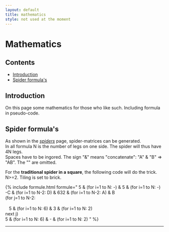```yaml
---
layout: default
title: mathematics
style: not used at the moment
---
```


# Mathematics

## Contents
* [Introduction](#introduction)
* [Spider formula's](#spider-formulas)

## Introduction
On this page some mathematics for those who like such. Including formula in pseudo-code.

## Spider formula's
As shown in the [_spiders_][spiders-page] page, spider-matrices can be generated.      
In all formula N is the number of legs on one side. The spider will thus have 4N legs.   
Spaces have to be ingored. The sign "&" means "concatenate": "A" &amp; "B" => "AB". The "" are omitted.   
      
For the **traditional spider in a square**, the following code will do the trick.              
N>=2. Tiling is set to <span class="elem">brick</span>.      

{% include formule.html
formule="
5 &amp; (for i=1 to N: -) &amp; 5 &amp; (for i=1 to N: -)<br>
-C &amp; (for i=1 to N-2: D) &amp; 632 &amp; (for i=1 to N-2: A) &amp; B<br>
(for j=1 to N-2:<br>   
&nbsp; &nbsp;5 &amp; (for i=1 to N: 6) &amp; 3 &amp; (for i=1 to N: 2)<br>
next j)<br>
5 &amp; (for i=1 to N: 6) &amp; - &amp; (for i=1 to N: 2)
"
%}

***

[spiders-page]: ../docs/spiders#building-spiders
[to-big-sn]: ../images/gf-sn-nott.png
